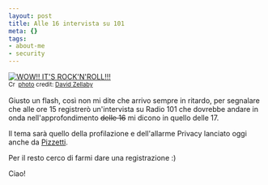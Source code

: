 ```yaml
--- 
layout: post
title: Alle 16 intervista su 101
meta: {}
tags: 
- about-me
- security
---
```

<a href="http://www.flickr.com/photos/61493316@N00/261096092/" title="WOW!! IT'S ROCK'N'ROLL!!!" target="_blank"><img src="http://farm1.static.flickr.com/91/261096092_9bc8ad81b4.jpg" alt="WOW!! IT'S ROCK'N'ROLL!!!" border="0" /></a>  
<small><a href="http://creativecommons.org/licenses/by-nc-nd/2.0/" title="Attribution-NonCommercial-NoDerivs License" target="_blank"><img src="http://www.lastknight.com/wp-content/plugins/photo-dropper/images/cc.png" alt="Creative Commons License" border="0" width="16" height="16" align="absmiddle" /></a> <a href="http://www.photodropper.com/photos/" target="_blank">photo</a> credit: <a href="http://www.flickr.com/photos/61493316@N00/261096092/" title="David Zellaby" target="_blank">David Zellaby</a></small>  
  
Giusto un flash, così non mi dite che arrivo sempre in ritardo, per segnalare che alle ore 15 registrerò un'intervista su Radio 101 che dovrebbe andare in onda nell'approfondimento <s>delle 16</s> mi dicono in quello delle 17.  
  
Il tema sarà quello della profilazione e dell'allarme Privacy lanciato oggi anche da [Pizzetti](http://www.repubblica.it/2008/07/sezioni/cronaca/relazione-pizzetti/relazione-pizzetti/relazione-pizzetti.html).  
  
Per il resto cerco di farmi dare una registrazione :)  
  
Ciao!  
  
 
